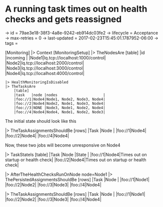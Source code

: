 # A running task times out on health checks and gets reassigned

-> id = 79ae3e18-38f3-4a8e-9242-eb914dc03fe2
-> lifecycle = Acceptance
-> max-retries = 0
-> last-updated = 2017-02-23T15:45:01.1787952-06:00
-> tags = 

[Monitoring]
|> Context
    [MonitoringSetup]
    |> TheNodesAre
        [table]
        |id   |incoming                       |
        |Node1|lq.tcp://localhost:1000/control|
        |Node2|lq.tcp://localhost:2000/control|
        |Node3|lq.tcp://localhost:3000/control|
        |Node4|lq.tcp://localhost:4000/control|

    |> HealthMonitoringIsDisabled
    |> TheTasksAre
        [table]
        |task   |node |nodes                     |
        |foo://1|Node4|Node1, Node2, Node3, Node4|
        |foo://2|Node4|Node2, Node1, Node3, Node4|
        |foo://3|NONE |Node3, Node1, Node2, Node4|
        |foo://4|Node4|Node4, Node1, Node2, Node3|



The initial state should look like this

|> TheTaskAssignmentsShouldBe
    [rows]
    |Task   |Node |
    |foo://1|Node4|
    |foo://2|Node4|
    |foo://4|Node4|


Now, these two jobs will become unresponsive on Node4

|> TaskStateIs
    [table]
    |Task   |Node |State                               |
    |foo://1|Node4|Times out on startup or health check|
    |foo://2|Node4|Times out on startup or health check|

|> AfterTheHealthChecksRunOnNode node=Node1
|> ThePersistedAssignmentsShouldBe
    [rows]
    |Task   |Node |
    |foo://1|Node1|
    |foo://2|Node2|
    |foo://3|Node3|
    |foo://4|Node4|

|> TheTaskAssignmentsShouldBe
    [rows]
    |Task   |Node |
    |foo://1|Node1|
    |foo://2|Node2|
    |foo://3|Node3|
    |foo://4|Node4|

~~~
